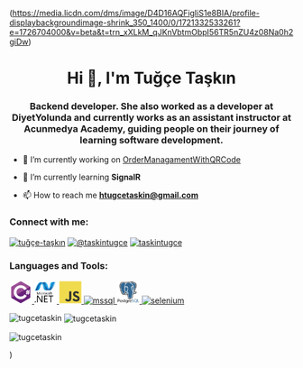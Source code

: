 (https://media.licdn.com/dms/image/D4D16AQFigIiS1e8BIA/profile-displaybackgroundimage-shrink_350_1400/0/1721332533261?e=1726704000&v=beta&t=trn_xXLkM_qJKnVbtmObpI56TR5nZU4z08Na0h2giDw)
<h1 align="center">Hi 👋, I'm Tuğçe Taşkın</h1>
<h3 align="center">Backend developer. She also worked as a developer at DiyetYolunda and currently works as an assistant instructor at Acunmedya Academy, guiding people on their journey of learning software development.</h3>

- 🔭 I’m currently working on [OrderManagamentWithQRCode](https://github.com/tugcetaskin/OrderManagamentWithQRCode)

- 🌱 I’m currently learning **SignalR**

- 📫 How to reach me **htugcetaskin@gmail.com**

<h3 align="left">Connect with me:</h3>
<p align="left">
<a href="https://linkedin.com/in/tuğçe-taşkın" target="blank"><img align="center" src="https://raw.githubusercontent.com/rahuldkjain/github-profile-readme-generator/master/src/images/icons/Social/linked-in-alt.svg" alt="tuğçe-taşkın" height="30" width="40" /></a>
<a href="https://medium.com/@taskintugce" target="blank"><img align="center" src="https://raw.githubusercontent.com/rahuldkjain/github-profile-readme-generator/master/src/images/icons/Social/medium.svg" alt="@taskintugce" height="30" width="40" /></a>
<a href="https://www.hackerrank.com/taskintugce" target="blank"><img align="center" src="https://raw.githubusercontent.com/rahuldkjain/github-profile-readme-generator/master/src/images/icons/Social/hackerrank.svg" alt="taskintugce" height="30" width="40" /></a>
</p>

<h3 align="left">Languages and Tools:</h3>
<p align="left"> <a href="https://www.w3schools.com/cs/" target="_blank" rel="noreferrer"> <img src="https://raw.githubusercontent.com/devicons/devicon/master/icons/csharp/csharp-original.svg" alt="csharp" width="40" height="40"/> </a> <a href="https://dotnet.microsoft.com/" target="_blank" rel="noreferrer"> <img src="https://raw.githubusercontent.com/devicons/devicon/master/icons/dot-net/dot-net-original-wordmark.svg" alt="dotnet" width="40" height="40"/> </a> <a href="https://developer.mozilla.org/en-US/docs/Web/JavaScript" target="_blank" rel="noreferrer"> <img src="https://raw.githubusercontent.com/devicons/devicon/master/icons/javascript/javascript-original.svg" alt="javascript" width="40" height="40"/> </a> <a href="https://www.microsoft.com/en-us/sql-server" target="_blank" rel="noreferrer"> <img src="https://www.svgrepo.com/show/303229/microsoft-sql-server-logo.svg" alt="mssql" width="40" height="40"/> </a> <a href="https://www.postgresql.org" target="_blank" rel="noreferrer"> <img src="https://raw.githubusercontent.com/devicons/devicon/master/icons/postgresql/postgresql-original-wordmark.svg" alt="postgresql" width="40" height="40"/> </a> <a href="https://www.selenium.dev" target="_blank" rel="noreferrer"> <img src="https://raw.githubusercontent.com/detain/svg-logos/780f25886640cef088af994181646db2f6b1a3f8/svg/selenium-logo.svg" alt="selenium" width="40" height="40"/> </a> </p>

<p><img align="left" src="https://github-readme-stats.vercel.app/api/top-langs?username=tugcetaskin&show_icons=true&locale=en&layout=compact" alt="tugcetaskin" /></p>

<p>&nbsp;<img align="center" src="https://github-readme-stats.vercel.app/api?username=tugcetaskin&show_icons=true&locale=en" alt="tugcetaskin" /></p>

<p><img align="center" src="https://github-readme-streak-stats.herokuapp.com/?user=tugcetaskin&" alt="tugcetaskin" /></p>
)
